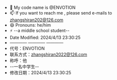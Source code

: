 - 👋 My code name is @ENVOTION
- 📫 If you want to reach me , please send e-mails to zhangshiran202@126.com
- 😄 Pronouns: he/him
- ⚡ --a middle school student--
- Date Modified: 2024/4/13 23:30:25
- ————  ————  ————
- 代号：ENVOTION
- 联系方式：zhangshiran2022@126.com
- 称呼：他
- --一名中学生--
- 修改日期：2024/4/13 23:30:25

<!---
ENVOTION/ENVOTION is a ✨ special ✨ repository because its `README.md` (this file) appears on your GitHub profile.
You can click the Preview link to take a look at your changes.
--->
